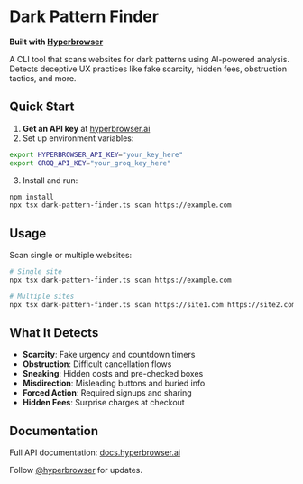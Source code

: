 # Dark Pattern Finder

**Built with [Hyperbrowser](https://hyperbrowser.ai)**

A CLI tool that scans websites for dark patterns using AI-powered analysis. Detects deceptive UX practices like fake scarcity, hidden fees, obstruction tactics, and more.

## Quick Start

1. **Get an API key** at [hyperbrowser.ai](https://hyperbrowser.ai)
2. Set up environment variables:
```bash
export HYPERBROWSER_API_KEY="your_key_here"
export GROQ_API_KEY="your_groq_key_here"
```

3. Install and run:
```bash
npm install
npx tsx dark-pattern-finder.ts scan https://example.com
```

## Usage

Scan single or multiple websites:
```bash
# Single site
npx tsx dark-pattern-finder.ts scan https://example.com

# Multiple sites
npx tsx dark-pattern-finder.ts scan https://site1.com https://site2.com
```

## What It Detects

- **Scarcity**: Fake urgency and countdown timers
- **Obstruction**: Difficult cancellation flows
- **Sneaking**: Hidden costs and pre-checked boxes
- **Misdirection**: Misleading buttons and buried info
- **Forced Action**: Required signups and sharing
- **Hidden Fees**: Surprise charges at checkout

## Documentation

Full API documentation: [docs.hyperbrowser.ai](https://docs.hyperbrowser.ai)

Follow [@hyperbrowser](https://x.com/hyperbrowser) for updates.
